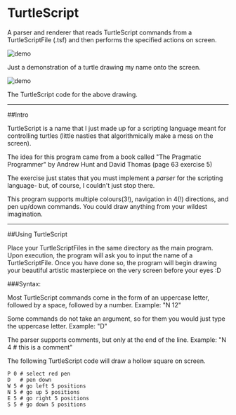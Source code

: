 # TurtleScript
A parser and renderer that reads TurtleScript commands from a TurtleScriptFile (.tsf) and then performs the specified actions on screen.

![demo](https://github.com/Nytra/TurtleScript/blob/master/demo1.gif)

Just a demonstration of a turtle drawing my name onto the screen.

![demo](https://github.com/Nytra/TurtleScript/blob/master/yeah_it_supports_comments.PNG)

The TurtleScript code for the above drawing.

---

##Intro

TurtleScript is a name that I just made up for a scripting language meant for controlling turtles (little nasties that algorithmically make a mess on the screen).

The idea for this program came from a book called "The Pragmatic Programmer" by Andrew Hunt and David Thomas (page 63 exercise 5)

The exercise just states that you must implement a *parser* for the scripting language- but, of course, I couldn't just stop there. 

This program supports multiple colours(3!), navigation in 4(!) directions, and pen up/down commands. You could draw anything from your wildest imagination.

---

##Using TurtleScript

Place your TurtleScriptFiles in the same directory as the main program. Upon execution, the program will ask you to input the name of a TurtleScriptFile. Once you have done so, the program will begin drawing your beautiful artistic masterpiece on the very screen before your eyes :D

###Syntax:

Most TurtleScript commands come in the form of an uppercase letter, followed by a space, followed by a number.
Example: "N 12"

Some commands do not take an argument, so for them you would just type the uppercase letter.
Example: "D"

The parser supports comments, but only at the end of the line.
Example: "N 4 # this is a comment"

The following TurtleScript code will draw a hollow square on screen.

```
P 0 # select red pen
D 	# pen down
W 5	# go left 5 positions
N 5	# go up 5 positions
E 5	# go right 5 positions
S 5	# go down 5 positions
```
